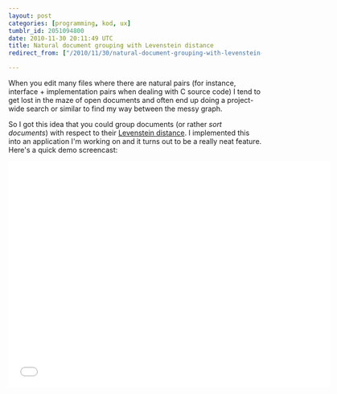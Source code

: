 ```yaml
---
layout: post
categories: [programming, kod, ux]
tumblr_id: 2051094800  
date: 2010-11-30 20:11:49 UTC
title: Natural document grouping with Levenstein distance
redirect_from: ["/2010/11/30/natural-document-grouping-with-levenstein-distance.html"]

---
```


When you edit many files where there are natural pairs (for instance, interface + implementation pairs when dealing with C source code) I tend to get lost in the maze of open documents and often end up doing a project-wide search or similar to find my way between the messy graph.

So I got this idea that you could group documents (or rather *sort documents*) with respect to their [Levenstein distance][]. I implemented this into an application I'm working on and it turns out to be a really neat feature. Here's a quick demo screencast:

<iframe title="YouTube video player" class="youtube-player" type="text/html" width="640" height="450" src="//www.youtube.com/embed/jHUp3sdKYJw?rel=0" frameborder="0"></iframe>

[Levenstein distance]: http://en.wikipedia.org/wiki/Levenshtein_distance